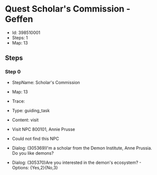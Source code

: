 # Quest Scholar's Commission - Geffen

- Id: 398510001
- Steps: 1
- Map: 13

## Steps

### Step 0
- StepName:  Scholar's Commission
- Map:  13
- Trace:  
- Type:  guiding_task
- Content:  visit
- Visit NPC 800101, Annie Prusse

- Could not find this NPC
- Dialog: (305369)I'm a scholar from the Demon Institute, Anne Prussia. Do you like demons?
- Dialog: (305370)Are you interested in the demon's ecosystem? - Options: {Yes,2}{No,3}


